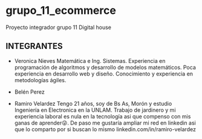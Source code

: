# grupo_11_ecommerce
Proyecto integrador grupo 11 Digital house

## INTEGRANTES
- Veronica Nieves 
Matemática e Ing. Sistemas. Experiencia en programación de algoritmos y desarrollo de modelos matemáticos. Poca experiencia en desarrollo web y diseño. Conocimiento y experiencia en metodologías ágiles.

- Belén Perez

- Ramiro Velardez
Tengo 21 años, soy de Bs As, Morón y estudio Ingeniería en Electronica en la UNLAM. Trabajo de jardinero y mi experiencia laboral es nula en la tecnología asi que compenso con mis ganas de aprender😜. De paso me gustaría ampliar mi red en linkedin asi que lo comparto por si buscan lo mismo linkedin.com/in/ramiro-velardez